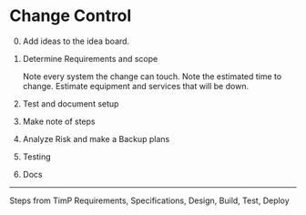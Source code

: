 
# Change Control

0. Add ideas to the idea board.

1. Determine Requirements and scope

    Note every system the change can touch.
    Note the estimated time to change.
    Estimate equipment and services that will be down.

2. Test and document setup

3. Make note of steps

4. Analyze Risk and make a Backup plans

5. Testing

6. Docs

---

Steps from TimP
Requirements, Specifications, Design, Build, Test, Deploy
